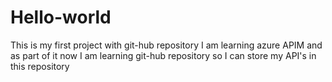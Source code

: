 # Hello-world
This is my first project with git-hub repository
I am learning azure APIM and as part of it now I am learning git-hub repository
so I can store my API's in this repository
